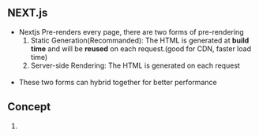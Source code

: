 ## NEXT.js

- Nextjs Pre-renders every page, there are two forms of pre-rendering
  1. Static Generation(Recommanded): The HTML is generated at **build time** and will be **reused** on each request.(good for CDN, faster load time)
  1. Server-side Rendering: The HTML is generated on each request
  <br>
- These two forms can hybrid together for better performance


## Concept
1. 
